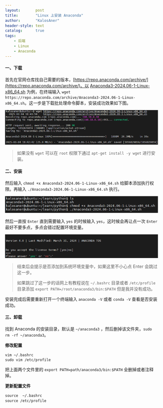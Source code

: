```yaml
---
layout:       post
title:        "Linux 上安装 Anaconda"
author:       "KalosAner"
header-style: text
catalog:      true
tags:
    - 后端
    - Linux
    - Anaconda
---
```


#### 一、下载

首先在官网仓库找自己需要的版本，[https://repo.anaconda.com/archive/](https://repo.anaconda.com/archive/)。以 [Anaconda3-2024.06-1-Linux-x86_64.sh](https://repo.anaconda.com/archive/Anaconda3-2024.06-1-Linux-x86_64.sh) 为例，在终端输入 `wget https://repo.anaconda.com/archive/Anaconda3-2024.06-1-Linux-x86_64.sh`。这一步是下载批处理命令脚本，安装成功效果如下图。

![Snipaste_2025-03-05_10-42-54](\img\in-post\Snipaste_2025-03-05_10-42-54.png)

> 如果没有 `wget` 可以在 `root` 权限下通过 `apt-get install -y wget` 进行安装。

#### 二、安装

然后输入 `chmod +x Anaconda3-2024.06-1-Linux-x86_64.sh` 给脚本添加执行权限。再输入 `./Anaconda3-2024.06-1-Linux-x86_64.sh` 执行。

![Snipaste_2025-03-05_10-59-03](\img\in-post\Snipaste_2025-03-05_10-59-03.png)

然后一直按 `Enter` 直到需要输入 `yes` 的时候输入 `yes`，这时候会再让点一次 `Enter` 最好不要多点，多点会错过配置环境变量。

![Snipaste_2025-03-05_10-59-55](\img\in-post\Snipaste_2025-03-05_10-59-55.png)

> 结束后会提示是否添加到系统环境变量中，如果这里不小心点 Enter 会跳过这一步。
>
> 如果跳过了这一步的话网上有教程说在 `~/.bashrc` 目录或者 `/etc/profile` 目录添加 `export PATH=/root/anaconda3/bin:$PATH` 但是我并没有成功。

安装完成后需要重新打开一个终端输入 `anaconda -V` 或者 `conda -V` 查看是否安装成功。

#### 三、卸载

找到 Anaconda 的安装目录，默认是 `~/anaconda3` ，然后删掉该文件夹，`sudo rm -rf ~/anaconda3`。

**修改配置**

```
vim ~/.bashrc
sudo vim /etc/profile
```

把上面两个文件里的 `export PATH=path/anaconda3/bin:$PATH` 全删掉或者注释掉。

**更新配置文件**

```html
source  ~/.bashrc
source /etc/profile
```
